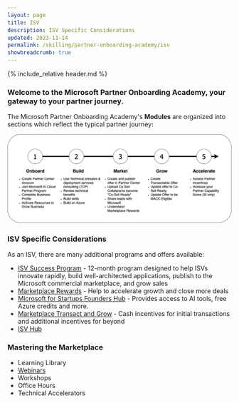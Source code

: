 ```yaml
---
layout: page
title: ISV
description: ISV Specific Considerations
updated: 2023-11-14
permalink: /skilling/partner-onboarding-academy/isv
showbreadcrumb: true
---
```

{% include_relative header.md %}

### Welcome to the Microsoft Partner Onboarding Academy, your gateway to your partner journey.

The Microsoft Partner Onboarding Academy's **Modules** are organized into sections which reflect the typical partner journey:

![](../../../assets/partner-onboarding/partner-journey.png)

### ISV Specific Considerations

As an ISV, there are many additional programs and offers available:
* [ISV Success Program](https://learn.microsoft.com/en-us/partner-center/isv-success) - 12-month program designed to help ISVs innovate rapidly, build well-architected applications, publish to the Microsoft commercial marketplace, and grow sales
* [Marketplace Rewards](https://learn.microsoft.com/en-us/partner-center/marketplace/marketplace-rewards) - Help to accelerate growth and close more deals 
* [Microsoft for Startups Founders Hub](https://foundershub.startups.microsoft.com/signup) - Provides access to AI tools, free Azure credits and more.
* [Marketplace Transact and Grow](https://partner.microsoft.com/en-us/asset/collection/marketplace-transact-and-grow-incentive-campaign#/) - Cash incentives for initial transactions and additional incentives for beyond
* [ISV Hub](https://www.microsoft.com/ISV)

### Mastering the Marketplace

* Learning Library
* [Webinars](https://aka.ms/MTMwebinars)
* Workshops
* Office Hours
* Technical Accelerators